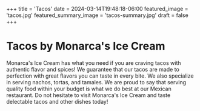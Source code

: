 +++
title = 'Tacos'
date = 2024-03-14T19:48:18-06:00
featured_image = 'tacos.jpg'
featured_summary_image = 'tacos-summary.jpg'
draft = false
+++

# Tacos by Monarca's Ice Cream

Monarca's Ice Cream has what you need if you are craving tacos with authentic flavor and spices! We guarantee that our tacos are made to perfection with great flavors you can taste in every bite. We also specialize in serving nachos, tortas, and tamales. We are proud to say that serving quality food within your budget is what we do best at our Mexican restaurant. Do not hesitate to visit Monarca's Ice Cream and taste delectable tacos and other dishes today!